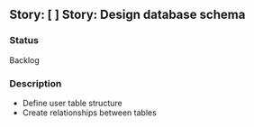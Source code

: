 ## Story: [ ] Story: Design database schema

### Status

Backlog

### Description

- Define user table structure
- Create relationships between tables


